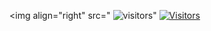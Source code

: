 <img align="right" src=" ![visitors](https://visitor-badge.laobi.icu/badge?page_id=SakshiAndhale.SakshiAndhale)"
[![Visitors](https://badgr.io/public/your_username/your_repo-visitors.svg)](https://github.com/SakshiAndhale)
<!--
**SakshiAndhale/SakshiAndhale** is a ✨ _special_ ✨ repository because its `README.md` (this file) appears on your GitHub profile.

Here are some ideas to get you started:

- 🔭 I’m currently working on ...
- 🌱 I’m currently learning ...
- 👯 I’m looking to collaborate on ...
- 🤔 I’m looking for help with ...
- 💬 Ask me about ...
- 📫 How to reach me: ...
- 😄 Pronouns: ...
- ⚡ Fun fact: ...
-->
